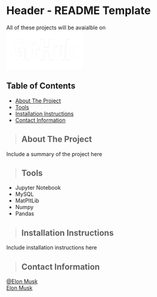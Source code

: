 # Header - README Template

<p>
All of these projects will be avaialble on <br />
<a href="https://rcmills.github.com/rcmills">
 <img src="GitHub_logo_White.png" alt="Github Logo - html" title="Github Logo - html" width="200" height="100"> </a>
</p>

## Table of Contents
* [About The Project](#about_the_project)
* [Tools](#tools)
* [Installation Instructions](#installation_instructions)
* [Contact Information](#contact)

<a class="anchor" id="about_the_project"></a>
>## About The Project
Include a summary of the project here

<a class="anchor" id="tools"></a>
>## Tools
<ul>
    <li>Jupyter Notebook</li>
    <li>MySQL</li>
    <li>MatPltLib</>
    <li>Numpy</li>
    <li>Pandas</li>
</ul>

<a class="anchor" id="installation_instructions"></a>
>## Installation Instructions
Include installation instructions here

<a class="anchor" id="contact"></a>
>## Contact Information
[@Elon Musk](https://x.com/elonmusk)
<br />
[Elon Musk](https://www.linkedin.com/company/elonnmusk/)


